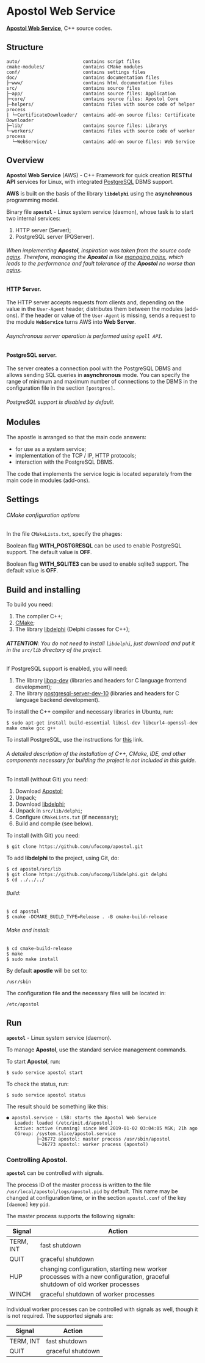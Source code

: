 Apostol Web Service
=

**[Apostol Web Service](https://www.apostol-web-service.ru/)**, C++ source codes.

Structure
-
    auto/                       contains script files
    cmake-modules/              contains CMake modules
    conf/                       contains settings files
    doc/                        contains documentation files
    ├─www/                      contains html documentation files
    src/                        contains source files
    ├─app/                      contains source files: Application
    ├─core/                     contains source files: Apostol Core
    ├─helpers/                  contains files with source code of helper process
    | └─CertificateDownloader/  contains add-on source files: Certificate Downloader
    ├─lib/                      contains source files: Librarys
    └─workers/                  contains files with source code of worker process
      └─WebService/             contains add-on source files: Web Service

Overview
-

**Apostol Web Service** (AWS) - C++ Framework for quick creation **RESTful API**
services for Linux, with integrated [PostgreSQL](https://www.postgresql.org/) DBMS support.

**AWS** is built on the basis of the library **`libdelphi`** using the **asynchronous** programming model.

Binary file **`apostol`** - Linux system service (daemon), whose task is to start two internal services:

1. HTTP server (Server);
1. PostgreSQL server (PQServer).

###### When implementing **Apostol**, inspiration was taken from the source code [nginx](http://nginx.org). Therefore, managing the **Apostol** is like [managing nginx](http://nginx.org/en/docs/control.html#reconfiguration), which leads to the performance and fault tolerance of the **Apostol** no worse than [nginx](http://nginx.org).

#### **HTTP Server**.

The HTTP server accepts requests from clients and, depending on the value in the `User-Agent` header, distributes them between the modules (add-ons). If the header or value of the `User-Agent` is missing, sends a request to the module **`WebService`** turns AWS into **Web Server**.

###### Asynchronous server operation is performed using `epoll API`. 

#### **PostgreSQL server**.
	
The server creates a connection pool with the PostgreSQL DBMS and allows sending SQL queries in **asynchronous** mode. You can specify the range of minimum and maximum number of connections to the DBMS in the configuration file in the section `[postgres]`.

###### PostgreSQL support is disabled by default.
	
Modules
-

The apostle is arranged so that the main code answers:
- for use as a system service;
- implementation of the TCP / IP, HTTP protocols;
- interaction with the PostgreSQL DBMS.

The code that implements the service logic is located separately from the main code in modules (add-ons).

Settings
-

###### CMake configuration options

In the file `CMakeLists.txt`, specify the phages:

Boolean flag **WITH_POSTGRESQL** can be used to enable PostgreSQL support. The default value is **OFF**.

Boolean flag **WITH_SQLITE3** can be used to enable sqlite3 support. The default value is **OFF**.

Build and installing
-

To build you need:

1. The compiler C++;
1. [CMake](https://cmake.org);
1. The library [libdelphi](https://github.com/ufocomp/libdelphi/) (Delphi classes for C++);

###### **ATTENTION**: You do not need to install `libdelphi`, just download and put it in the `src/lib` directory of the project.

If PostgreSQL support is enabled, you will need:

1. The library [libpq-dev](https://www.postgresql.org/download/) (libraries and headers for C language frontend development);
1. The library [postgresql-server-dev-10](https://www.postgresql.org/download/) (libraries and headers for C language backend development).

To install the C++ compiler and necessary libraries in Ubuntu, run:
~~~
$ sudo apt-get install build-essential libssl-dev libcurl4-openssl-dev make cmake gcc g++
~~~

To install PostgreSQL, use the instructions for [this](https://www.postgresql.org/download/) link.

###### A detailed description of the installation of C++, CMake, IDE, and other components necessary for building the project is not included in this guide. 

To install (without Git) you need:

1. Download [Apostol](https://github.com/ufocomp/apostol/archive/master.zip);
1. Unpack;
1. Download [libdelphi](https://github.com/ufocomp/libdelphi/archive/master.zip);
1. Unpack in `src/lib/delphi`;
1. Configure `CMakeLists.txt` (if necessary);
1. Build and compile (see below).

To install (with Git) you need:
~~~
$ git clone https://github.com/ufocomp/apostol.git
~~~

To add **libdelphi** to the project, using Git, do:
~~~
$ cd apostol/src/lib
$ git clone https://github.com/ufocomp/libdelphi.git delphi
$ cd ../../../
~~~

###### Build:
~~~
$ cd apostol
$ cmake -DCMAKE_BUILD_TYPE=Release . -B cmake-build-release
~~~

###### Make and install:
~~~
$ cd cmake-build-release
$ make
$ sudo make install
~~~

By default **apostle** will be set to:
~~~
/usr/sbin
~~~

The configuration file and the necessary files will be located in: 
~~~
/etc/apostol
~~~

Run
-

**`apostol`** - Linux system service (daemon).

To manage **Apostol**, use the standard service management commands.

To start **Apostol**, run:
~~~
$ sudo service apostol start
~~~

To check the status, run:
~~~
$ sudo service apostol status
~~~

The result should be something like this:
~~~
● apostol.service - LSB: starts the Apostol Web Service
   Loaded: loaded (/etc/init.d/apostol)
   Active: active (running) since Wed 2019-01-02 03:04:05 MSK; 21h ago
   CGroup: /system.slice/apostol.service
           ├─26772 apostol: master process /usr/sbin/apostol
           └─26773 apostol: worker process (apostol)
~~~

### Controlling **Apostol**.

**`apostol`** can be controlled with signals.

The process ID of the master process is written to the file `/usr/local/apostol/logs/apostol.pid` by default.
This name may be changed at configuration time, or in the section `apostol.conf` of the key `[daemon]` key `pid`.

The master process supports the following signals:

| Signal | Action |
| --------- | ------------------ |
| TERM, INT | fast shutdown |
| QUIT | graceful shutdown |
| HUP | changing configuration, starting new worker processes with a new configuration, graceful shutdown of old worker processes |
| WINCH | graceful shutdown of worker processes |

Individual worker processes can be controlled with signals as well, though it is not required. The supported signals are:

| Signal | Action |
| --------- | ------------------ |
| TERM, INT | fast shutdown |
| QUIT | graceful shutdown |
